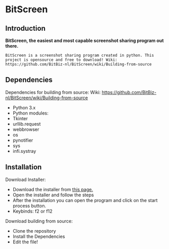 # BitScreen

## Introduction

**BitScreen, the easiest and most capable screenshot sharing program out there.**

``BitScreen is a screenshot sharing program created in python.
This project is opensource and free to download!
Wiki: https://github.com/BitBiz-nl/BitScreen/wiki/Building-from-source``

## Dependencies

 Dependencies for building from source:
 Wiki: https://github.com/BitBiz-nl/BitScreen/wiki/Building-from-source

- Python 3.x
- Python modules:
- Tkinter
- urllib.request
- webbrowser
- os
- pynotifier
- sys
- infi.systray

## Installation

Download Installer:
- Download the installer from <a href="https://bitbiz.nl/software/">this page.</a>
- Open the installer and follow the steps 
- After the installation you can open the program and click on the start process button.
- Keybinds: f2 or f12

Download building from source:
- Clone the repository
- Install the Dependencies
- Edit the file!
